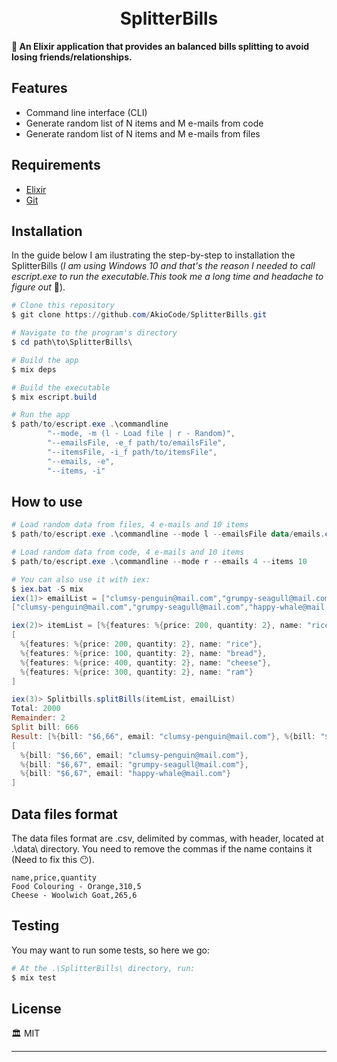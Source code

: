 <h1 align="center">
  <br>
  SplitterBills
  <br>
</h1>

**🍷 An Elixir application that provides an balanced bills splitting to avoid losing friends/relationships.**

## Features
- Command line interface (CLI)
- Generate random list of N items and M e-mails from code
- Generate random list of N items and M e-mails from files

## Requirements
- [Elixir](https://elixir-lang.org/install.html)
- [Git](https://git-scm.com)

## Installation
In the guide below I am ilustrating the step-by-step to installation the SplitterBills (_I am using Windows 10 and that's the reason I needed to call escript.exe to run the executable.This took me a long time and headache to figure out_ 🤯).
```powershell
# Clone this repository
$ git clone https://github.com/AkioCode/SplitterBills.git

# Navigate to the program's directory
$ cd path\to\SplitterBills\

# Build the app
$ mix deps

# Build the executable
$ mix escript.build

# Run the app
$ path/to/escript.exe .\commandline 
        "--mode, -m (l - Load file | r - Random)",
        "--emailsFile, -e_f path/to/emailsFile",
        "--itemsFile, -i_f path/to/itemsFile",
        "--emails, -e",
        "--items, -i"
```

## How to use
```powershell
# Load random data from files, 4 e-mails and 10 items
$ path/to/escript.exe .\commandline --mode l --emailsFile data/emails.csv --itemsFile data/items.csv --emails 4 --items 10

# Load random data from code, 4 e-mails and 10 items
$ path/to/escript.exe .\commandline --mode r --emails 4 --items 10

# You can also use it with iex:
$ iex.bat -S mix
iex(1)> emailList = ["clumsy-penguin@mail.com","grumpy-seagull@mail.com","happy-whale@mail.com"]
["clumsy-penguin@mail.com","grumpy-seagull@mail.com","happy-whale@mail.com"]

iex(2)> itemList = [%{features: %{price: 200, quantity: 2}, name: "rice"},%{features: %{price: 100, quantity: 2}, name: "bread"},%{features: %{price: 400, quantity: 2}, name: "cheese"},%{features: %{price: 300, quantity: 2}, name: "ram"}]
[
  %{features: %{price: 200, quantity: 2}, name: "rice"},
  %{features: %{price: 100, quantity: 2}, name: "bread"},
  %{features: %{price: 400, quantity: 2}, name: "cheese"},
  %{features: %{price: 300, quantity: 2}, name: "ram"}
]

iex(3)> Splitbills.splitBills(itemList, emailList)
Total: 2000
Remainder: 2
Split bill: 666
Result: [%{bill: "$6,66", email: "clumsy-penguin@mail.com"}, %{bill: "$6,67", email: "grumpy-seagull@mail.com"}, %{bill: "$6,67", email: "happy-whale@mail.com"}]
[
  %{bill: "$6,66", email: "clumsy-penguin@mail.com"},
  %{bill: "$6,67", email: "grumpy-seagull@mail.com"},
  %{bill: "$6,67", email: "happy-whale@mail.com"}
]
```
## Data files format
The data files format are .csv, delimited by commas, with header, located at .\data\ directory. You need to remove the commas if the name contains it (Need to fix this 😶).
```csv
name,price,quantity
Food Colouring - Orange,310,5
Cheese - Woolwich Goat,265,6
```
## Testing
You may want to run some tests, so here we go:
```powershell
# At the .\SplitterBills\ directory, run:
$ mix test
```

## License

🏛 MIT

---